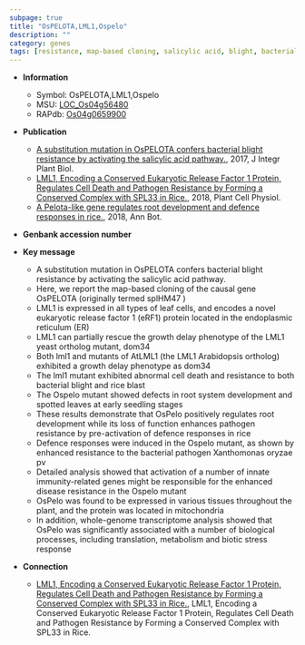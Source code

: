 ```yaml
---
subpage: true
title: "OsPELOTA,LML1,Ospelo"
description: ""
category: genes
tags: [resistance, map-based cloning, salicylic acid, blight, bacterial blight, leaf, growth, blast, cell death, root, seedling, development, mitochondria, root development, disease, disease resistance, stress, biotic stress, innate immunity, pathogen, stress response, defence, defence response, pathogen resistance]
---
```


* **Information**  
    + Symbol: OsPELOTA,LML1,Ospelo  
    + MSU: [LOC_Os04g56480](http://rice.plantbiology.msu.edu/cgi-bin/ORF_infopage.cgi?orf=LOC_Os04g56480)  
    + RAPdb: [Os04g0659900](http://rapdb.dna.affrc.go.jp/viewer/gbrowse_details/irgsp1?name=Os04g0659900)  

* **Publication**  
    + [A substitution mutation in OsPELOTA confers bacterial blight resistance by activating the salicylic acid pathway.](http://www.ncbi.nlm.nih.gov/pubmed?term=A+substitution+mutation+in+OsPELOTA+confers+bacterial+blight+resistance+by+activating+the+salicylic+acid+pathway.%5BTitle%5D), 2017, J Integr Plant Biol.
    + [LML1, Encoding a Conserved Eukaryotic Release Factor 1 Protein, Regulates Cell Death and Pathogen Resistance by Forming a Conserved Complex with SPL33 in Rice.](http://www.ncbi.nlm.nih.gov/pubmed?term=LML1,+Encoding+a+Conserved+Eukaryotic+Release+Factor+1+Protein,+Regulates+Cell+Death+and+Pathogen+Resistance+by+Forming+a+Conserved+Complex+with+SPL33+in+Rice.%5BTitle%5D), 2018, Plant Cell Physiol.
    + [A Pelota-like gene regulates root development and defence responses in rice.](http://www.ncbi.nlm.nih.gov/pubmed?term=A+Pelota-like+gene+regulates+root+development+and+defence+responses+in+rice.%5BTitle%5D), 2018, Ann Bot.

* **Genbank accession number**  

* **Key message**  
    + A substitution mutation in OsPELOTA confers bacterial blight resistance by activating the salicylic acid pathway.
    + Here, we report the map-based cloning of the causal gene OsPELOTA (originally termed splHM47 )
    + LML1 is expressed in all types of leaf cells, and encodes a novel eukaryotic release factor 1 (eRF1) protein located in the endoplasmic reticulum (ER)
    + LML1 can partially rescue the growth delay phenotype of the LML1 yeast ortholog mutant, dom34
    + Both lml1 and mutants of AtLML1 (the LML1 Arabidopsis ortholog) exhibited a growth delay phenotype as dom34
    + The lml1 mutant exhibited abnormal cell death and resistance to both bacterial blight and rice blast
    + The Ospelo mutant showed defects in root system development and spotted leaves at early seedling stages
    + These results demonstrate that OsPelo positively regulates root development while its loss of function enhances pathogen resistance by pre-activation of defence responses in rice
    + Defence responses were induced in the Ospelo mutant, as shown by enhanced resistance to the bacterial pathogen Xanthomonas oryzae pv
    + Detailed analysis showed that activation of a number of innate immunity-related genes might be responsible for the enhanced disease resistance in the Ospelo mutant
    + OsPelo was found to be expressed in various tissues throughout the plant, and the protein was located in mitochondria
    + In addition, whole-genome transcriptome analysis showed that OsPelo was significantly associated with a number of biological processes, including translation, metabolism and biotic stress response

* **Connection**  
    + [LML1, Encoding a Conserved Eukaryotic Release Factor 1 Protein, Regulates Cell Death and Pathogen Resistance by Forming a Conserved Complex with SPL33 in Rice.](http://www.ncbi.nlm.nih.gov/pubmed?term=LML1,+Encoding+a+Conserved+Eukaryotic+Release+Factor+1+Protein,+Regulates+Cell+Death+and+Pathogen+Resistance+by+Forming+a+Conserved+Complex+with+SPL33+in+Rice.%5BTitle%5D), LML1, Encoding a Conserved Eukaryotic Release Factor 1 Protein, Regulates Cell Death and Pathogen Resistance by Forming a Conserved Complex with SPL33 in Rice.



